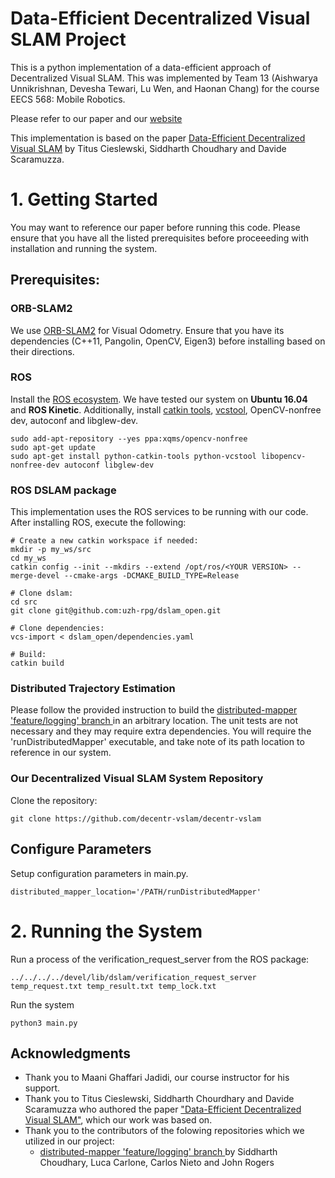 # Data-Efficient Decentralized Visual SLAM Project

This is a python implementation of a data-efficient approach of Decentralized Visual SLAM. This was implemented by Team 13 (Aishwarya Unnikrishnan, Devesha Tewari, Lu Wen, and Haonan Chang) for the course EECS 568: Mobile Robotics.

Please refer to our paper and our [website](https://decentr-vslam.github.io/Team13_Decentralized-Visual-SLAM/)

This implementation is based on the paper [Data-Efficient Decentralized Visual SLAM](https://arxiv.org/pdf/1710.05772.pdf) by Titus Cieslewski, Siddharth Choudhary and Davide Scaramuzza.

# 1. Getting Started

You may want to reference our paper before running this code. Please ensure that you have all the listed prerequisites before proceeeding with installation and running the system.

## Prerequisites:


### ORB-SLAM2
We use [ORB-SLAM2](https://github.com/raulmur/ORB_SLAM2) for Visual Odometry. Ensure that you have its dependencies (C++11, Pangolin, OpenCV, Eigen3) before installing based on their directions.

### ROS

Install the [ROS ecosystem](http://wiki.ros.org/ROS/Installation). 
We have tested our system on **Ubuntu 16.04** and **ROS Kinetic**.
Additionally, install [catkin tools](http://catkin-tools.readthedocs.org/en/latest/installing.html), [vcstool](https://github.com/dirk-thomas/vcstool), OpenCV-nonfree dev, autoconf and libglew-dev.

```
sudo add-apt-repository --yes ppa:xqms/opencv-nonfree
sudo apt-get update
sudo apt-get install python-catkin-tools python-vcstool libopencv-nonfree-dev autoconf libglew-dev
```
### ROS DSLAM package
This implementation uses the ROS services to be running with our code. After installing ROS, execute the following: 

```
# Create a new catkin workspace if needed:
mkdir -p my_ws/src
cd my_ws
catkin config --init --mkdirs --extend /opt/ros/<YOUR VERSION> --merge-devel --cmake-args -DCMAKE_BUILD_TYPE=Release

# Clone dslam:
cd src
git clone git@github.com:uzh-rpg/dslam_open.git

# Clone dependencies:
vcs-import < dslam_open/dependencies.yaml

# Build:
catkin build
```

### Distributed Trajectory Estimation

Please follow the provided instruction to build the [distributed-mapper 'feature/logging' branch ](https://github.com/CogRob/distributed-mapper/tree/feature/logging) in an arbitrary location. The unit tests are not necessary and they may require extra dependencies. You will require the 'runDistributedMapper' executable, and take note of its path location to reference in our system. 


### Our Decentralized Visual SLAM System Repository

Clone the repository:

```
git clone https://github.com/decentr-vslam/decentr-vslam
``` 

## Configure Parameters

Setup configuration parameters in main.py.
```
distributed_mapper_location='/PATH/runDistributedMapper'
```

# 2. Running the System 

Run a process of the verification_request_server from the ROS package:
```
../../../../devel/lib/dslam/verification_request_server temp_request.txt temp_result.txt temp_lock.txt
```

Run the system
```
python3 main.py
```



## Acknowledgments
* Thank you to Maani Ghaffari Jadidi, our course instructor for his support.
* Thank you to Titus Cieslewski, Siddharth Chourdhary and Davide Scaramuzza who authored the paper ["Data-Efficient Decentralized Visual SLAM"](https://arxiv.org/pdf/1710.05772.pdf), which our work was based on. 
* Thank you to the contributors of the folowing repositories which we utilized in our project:
    * [distributed-mapper 'feature/logging' branch ](https://github.com/CogRob/distributed-mapper/tree/feature/logging) by Siddharth Choudhary, Luca Carlone, Carlos Nieto and John Rogers
